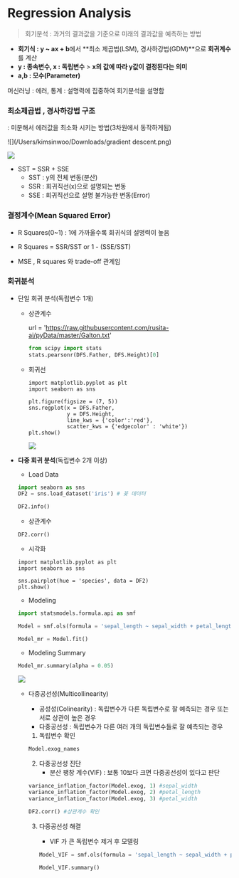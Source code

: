 # Regression Analysis

> 회기분석 : 과거의 결과값을 기준으로 미래의 결과값을 예측하는 방법

- **회기식 : y ~ ax + b**에서 **최소 제곱법(LSM), 경사하강법(GDM)**으로 **회귀계수**를 계산
- **y : 종속변수, x : 독립변수** > **x의 값에 따라 y값이 결정된다는 의미**
- **a,b : 모수(Parameter)**

머신러닝 : 에러, 통계 : 설명력에 집중하여  회기분석을 설명함

### 최소제곱법 , 경사하강법 구조

: 미분해서 에러값을 최소화 시키는 방법(3차원에서 동작하게됨)

![](/Users/kimsinwoo/Downloads/gradient descent.png)

![](/Users/kimsinwoo/Downloads/1*EPCzO70fMR7Z2l-6TJB8wA.jpg)

- SST = SSR + SSE
  - SST : y의 전체 변동(분산)
  - SSR : 회귀직선(x)으로 설명되는 변동
  - SSE : 회귀직선으로 설명 불가능한 변동(Error)



### 결정계수(Mean Squared Error)

- R Squares(0~1) : 1에 가까울수록 회귀식의 설명력이 높음

- R Squares = SSR/SST or 1 - (SSE/SST)

- MSE , R squares 와 trade-off 관계임

  

### 회귀분석

- 단일 회귀 분석(독립변수 1개)

  - 상관계수

    url = 'https://raw.githubusercontent.com/rusita-ai/pyData/master/Galton.txt'

    ```python
    from scipy import stats
    stats.pearsonr(DFS.Father, DFS.Height)[0]
    ```

  - 회귀선

    ```
    import matplotlib.pyplot as plt
    import seaborn as sns
    
    plt.figure(figsize = (7, 5))
    sns.regplot(x = DFS.Father,
                y = DFS.Height,
                line_kws = {'color':'red'},
                scatter_kws = {'edgecolor' : 'white'})
    plt.show()
    ```

    ![](/Users/kimsinwoo/Downloads/Unknown-2.png)

- **다중 회귀 분석**(독립변수 2개 이상)
  
  - Load Data
  
  ```python
  import seaborn as sns
  DF2 = sns.load_dataset('iris') # 꽃 데이터
  
  DF2.info()
  ```
  
  - 상관계수
  
  ```
  DF2.corr()
  ```
  
  - 시각화
  
  ```
  import matplotlib.pyplot as plt
  import seaborn as sns
  
  sns.pairplot(hue = 'species', data = DF2)
  plt.show()
  ```
  
  - Modeling
  
  ```python
  import statsmodels.formula.api as smf
  
  Model = smf.ols(formula = 'sepal_length ~ sepal_width + petal_length + petal_width',data = DF2)
  
  Model_mr = Model.fit()
  ```
  
  - Modeling Summary
  
  ```python
  Model_mr.summary(alpha = 0.05)
  ```
  
  ![](/Users/kimsinwoo/Downloads/다중회귀분석.png)
  
  - 다중공선성(Multicollinearity)
  
    - 공성성(Colinearity) : 독립변수가 다른 독립변수로 잘 예측되는 경우 또는 서로 상관이 높은 경우
    - 다중공선성 : 독립변수가 다른 여러 개의 독립변수들로 잘 예측되는 경우
  
    1) 독립변수 확인
  
    ```python
    Model.exog_names
    ```
  
    2. 다중공선성 진단
       	- 분산 팽창 계수(VIF) : 보통 10보다 크면 다중공선성이 있다고 판단
  
    ```python
    variance_inflation_factor(Model.exog, 1) #sepal_width
    variance_inflation_factor(Model.exog, 2) #petal_length
    variance_inflation_factor(Model.exog, 3) #petal_width
    
    DF2.corr() #상관계수 확인
    ```
  
    3. 다중공선성 해결
  
       - VIF 가 큰 독립변수 제거 후 모델링
  
       ```python
       Model_VIF = smf.ols(formula = 'sepal_length ~ sepal_width + petal_length',data = DF2).fit()
       ```
  
       ```python
       Model_VIF.summary()
       ```
  
       



